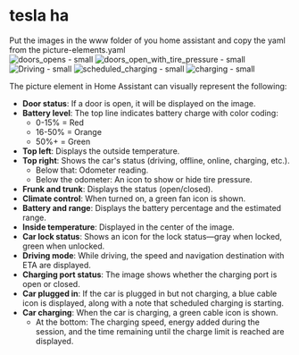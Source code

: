 # tesla ha
Put the images in the www folder of you home assistant and copy the yaml from the picture-elements.yaml
<br>
![doors_opens - small](https://github.com/user-attachments/assets/aeb7a3a1-546a-470b-b0de-a7cc3858dec9)
![doors_open_with_tire_pressure - small](https://github.com/user-attachments/assets/32a9c75d-6f0d-4380-9100-7033e1b757c0)
![Driving - small](https://github.com/user-attachments/assets/3c861d47-b18c-42be-be40-d22becfd7b9b)
![scheduled_charging - small](https://github.com/user-attachments/assets/8a45693d-215c-4658-b0b5-639f8aa396d0)
![charging - small](https://github.com/user-attachments/assets/f329b607-8d2c-43c9-8283-4336b8b27f1e)


The picture element in Home Assistant can visually represent the following:

<ul>
<li><b>Door status</b>: If a door is open, it will be displayed on the image.
<li><b>Battery level</b>: The top line indicates battery charge with color coding:
<ul>
  <li>0-15% = Red
  <li>16-50% = Orange
  <li>50%+ = Green
</ul>
<li><b>Top left</b>: Displays the outside temperature.
<li><b>Top right</b>: Shows the car's status (driving, offline, online, charging, etc.).
<ul>
  <li>Below that: Odometer reading.
  <li>Below the odometer: An icon to show or hide tire pressure.
  </ul>
<li><b>Frunk and trunk</b>: Displays the status (open/closed).
<li><b>Climate control</b>: When turned on, a green fan icon is shown.
<li><b>Battery and range</b>: Displays the battery percentage and the estimated range.
<li><b>Inside temperature</b>: Displayed in the center of the image.
<li><b>Car lock status</b>: Shows an icon for the lock status—gray when locked, green when unlocked.
<li><b>Driving mode</b>: While driving, the speed and navigation destination with ETA are displayed.
  <li><b>Charging port status</b>: The image shows whether the charging port is open or closed.
  <li><b>Car plugged in</b>: If the car is plugged in but not charging, a blue cable icon is displayed, along with a note that scheduled charging is starting.
  <li><b>Car charging</b>: When the car is charging, a green cable icon is shown.
    <ul><li>At the bottom: The charging speed, energy added during the session, and the time remaining until the charge limit is reached are displayed.</ul>
</ul>








